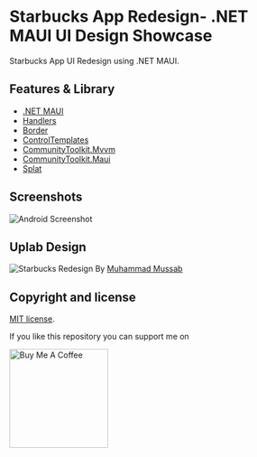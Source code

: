 # Starbucks App Redesign- .NET MAUI UI Design Showcase

Starbucks App UI Redesign using .NET MAUI.

## Features & Library

* [.NET MAUI](https://docs.microsoft.com/en-us/dotnet/maui/)
* [Handlers](https://docs.microsoft.com/en-us/dotnet/maui/user-interface/handlers/customize)
* [Border](https://docs.microsoft.com/en-us/dotnet/maui/user-interface/controls/border)
* [ControlTemplates](https://docs.microsoft.com/en-us/dotnet/maui/fundamentals/controltemplate)
* [CommunityToolkit.Mvvm](https://www.nuget.org/packages/CommunityToolkit.Mvvm/)
* [CommunityToolkit.Maui](https://www.nuget.org/packages/CommunityToolkit.Maui)
* [Splat](https://www.nuget.org/packages/Splat)

## Screenshots

![Android Screenshot](https://github.com/sattasundar/maui-starbucks-ui/blob/main/images/android.png)

## Uplab Design

![Starbucks Redesign](https://github.com/sattasundar/maui-starbucks-ui/blob/main/images/starbucks_uplabs_challange.png)
By [Muhammad Mussab](https://www.uplabs.com/muhammadmussab156)



## Copyright and license

[MIT license](https://opensource.org/licenses/MIT).

If you like this repository you can support me on

<a href="https://www.buymeacoffee.com/sattasundar" target="_blank"><img src="https://www.buymeacoffee.com/assets/img/guidelines/download-assets-sm-1.svg" alt="Buy Me A Coffee" width="175"></a>
